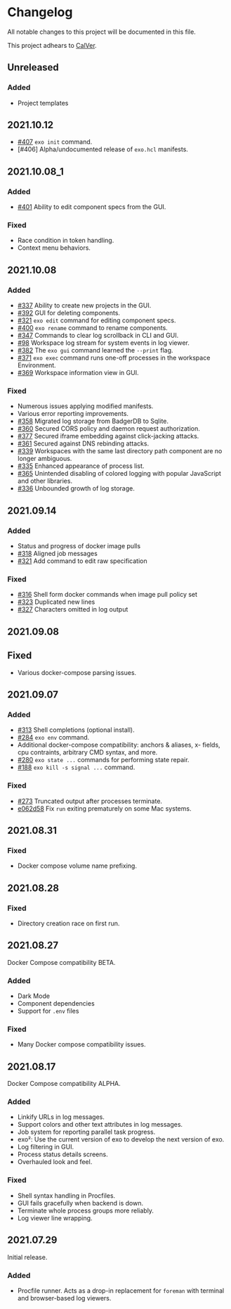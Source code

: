 # Changelog

All notable changes to this project will be documented in this file.

This project adhears to [CalVer](./doc/versioning.md).

## Unreleased

### Added

- Project templates

## 2021.10.12

- [#407](https://github.com/deref/exo/pull/407) `exo init` command.
- [#406] Alpha/undocumented release of `exo.hcl` manifests.


## 2021.10.08_1

### Added

- [#401](https://github.com/deref/exo/pull/401) Ability to edit component specs from the GUI.

### Fixed

- Race condition in token handling.
- Context menu behaviors.


## 2021.10.08

### Added

- [#337](https://github.com/deref/exo/pull/337) Ability to create new projects in the GUI.
- [#392](https://github.com/deref/exo/pull/392) GUI for deleting components.
- [#321](https://github.com/deref/exo/pull/321) `exo edit` command for editing component specs.
- [#400](https://github.com/deref/exo/pull/400) `exo rename` command to rename components.
- [#347](https://github.com/deref/exo/issues/347) Commands to clear log scrollback in CLI and GUI.
- [#98](https://github.com/deref/exo/issues/98) Workspace log stream for system events in log viewer.
- [#382](https://github.com/deref/exo/pull/382) The `exo gui` command learned the `--print` flag.
- [#371](https://github.com/deref/exo/pull/371) `exo exec` command runs one-off
  processes in the workspace Environment.
- [#369](https://github.com/deref/exo/pull/369) Workspace information view in GUI.

### Fixed

- Numerous issues applying modified manifests.
- Various error reporting improvements.
- [#358](https://github.com/deref/exo/pull/358) Migrated log storage from
  BadgerDB to Sqlite.
- [#360](https://github.com/deref/exo/issues/360) Secured CORS policy and
  daemon request authorization.
- [#377](https://github.com/deref/exo/pull/377) Secured iframe embedding
  against click-jacking attacks.
- [#361](https://github.com/deref/exo/pull/361) Secured against DNS rebinding attacks.
- [#339](https://github.com/deref/exo/pull/339) Workspaces with the same last
  directory path component are no longer ambiguous.
- [#335](https://github.com/deref/exo/pull/335) Enhanced appearance of process list.
- [#365](https://github.com/deref/exo/pull/365) Unintended disabling of colored
  logging with popular JavaScript and other libraries.
- [#336](https://github.com/deref/exo/issues/336) Unbounded growth of log storage.


## 2021.09.14

### Added

- Status and progress of docker image pulls
- [#318](https://github.com/deref/exo/pull/318) Aligned job messages
- [#321](https://github.com/deref/exo/pull/321) Add command to edit raw specification

### Fixed

- [#316](https://github.com/deref/exo/pull/316) Shell form docker commands when image pull policy set
- [#323](https://github.com/deref/exo/pull/323) Duplicated new lines
- [#327](https://github.com/deref/exo/issues/327) Characters omitted in log output

## 2021.09.08

## Fixed

- Various docker-compose parsing issues.


## 2021.09.07

### Added

- [#313](https://github.com/deref/exo/pull/213) Shell completions (optional install).
- [#284](https://github.com/deref/exo/pull/284) `exo env` command.
- Additional docker-compose compatibility: anchors & aliases, x- fields, cpu
  contraints, arbitrary CMD syntax, and more.
- [#280](https://github.com/deref/exo/pull/280) `exo state ...` commands for performing state repair.
- [#188](https://github.com/deref/exo/issues/188) `exo kill -s signal ...` command.

### Fixed

- [#273](https://github.com/deref/exo/pull/273) Truncated output after processes terminate.
- [e062d58](https://github.com/deref/exo/commit/e062d589fec56fcbefc777444eb6d1ac4ddf0d7d) Fix `run` exiting prematurely on some Mac systems.


## 2021.08.31

### Fixed

- Docker compose volume name prefixing.

## 2021.08.28

### Fixed

- Directory creation race on first run.


## 2021.08.27

Docker Compose compatibility BETA.

### Added

- Dark Mode
- Component dependencies
- Support for `.env` files

### Fixed

- Many Docker compose compatibility issues.


## 2021.08.17

Docker Compose compatibility ALPHA.

### Added

- Linkify URLs in log messages.
- Support colors and other text attributes in log messages.
- Job system for reporting parallel task progress.
- exo²: Use the current version of exo to develop the next version of exo.
- Log filtering in GUI.
- Process status details screens.
- Overhauled look and feel.

### Fixed

- Shell syntax handling in Procfiles.
- GUI fails gracefully when backend is down.
- Terminate whole process groups more reliably.
- Log viewer line wrapping.


## 2021.07.29

Initial release.

### Added

- Procfile runner. Acts as a drop-in replacement for `foreman` with terminal
  and browser-based log viewers.
